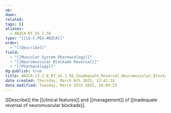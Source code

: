 ```yaml
---
up: 
down: 
related: 
tags: []
aliases:
  - ANZCA.BT_GS 1.56
type: "[[LO.C.PEX.ANZCA]]"
order:
  - "[[Describe]]"
field:
  - "[[Muscular System Pharmacology]]"
  - "[[Neuromuscular Blockade Reversal]]"
  - "[[Pharmacology]]"
dg-publish: true
title: ANZCA.13.2.8_BT_GS.1.56_Inadequate_Reversal_Neuromuscular_Blockade_Management
date created: Thursday, March 6th 2025, 12:41:24
date modified: Tuesday, March 25th 2025, 16:09:22
---
```


[[Describe]] the [[clinical features]] and [[management]] of [[inadequate reversal of neuromuscular blockade]].
